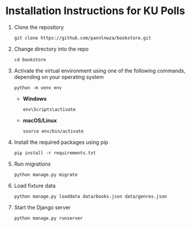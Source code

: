 # Installation Instructions for KU Polls

1. Clone the repository
   ```
   git clone https://github.com/pannlnwza/bookstore.git
   ```
2. Change directory into the repo
   ```
   cd bookstore
   ```

3. Activate the virtual environment using one of the following commands, depending on your operating system

    ```shell
    python -m venv env
    ```
    - **Windows**
    
      ```shell
      env\Scripts\activate
      ```
    
    - **macOS/Linux**
    
        ```shell
        source env/bin/activate
        ```

4. Install the required packages using pip
   ```shell
   pip install -r requirements.txt
   ```

5. Run migrations
   ```shell
   python manage.py migrate
   ```
   
6. Load fixture data
   ```shell
   python manage.py loaddata data/books.json data/genres.json 
   ```
   
7. Start the Django server
   ```shell
   python manage.py runserver
   ```
